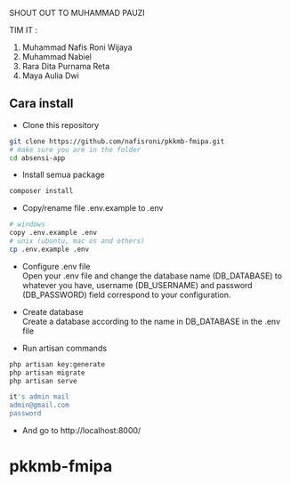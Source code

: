 SHOUT OUT TO MUHAMMAD PAUZI

TIM IT : 
1. Muhammad Nafis Roni Wijaya
2. Muhammad Nabiel
3. Rara Dita Purnama Reta
4. Maya Aulia Dwi

## Cara install

-   Clone this repository

```sh
git clone https://github.com/nafisroni/pkkmb-fmipa.git
# make sure you are in the folder
cd absensi-app
```

-   Install semua package

```sh
composer install
```

-   Copy/rename file .env.example to .env

```sh
# windows
copy .env.example .env
# unix (ubuntu, mac os and others)
cp .env.example .env
```

-   Configure .env file
    <br>
    Open your .env file and change the database name (DB_DATABASE) to whatever you have, username (DB_USERNAME) and password (DB_PASSWORD) field correspond to your configuration.

-   Create database
    <br>
    Create a database according to the name in DB_DATABASE in the .env file

-   Run artisan commands

```sh
php artisan key:generate
php artisan migrate
php artisan serve
```
```sh
it's admin mail
admin@gmail.com
password
```
-   And go to http://localhost:8000/
# pkkmb-fmipa
